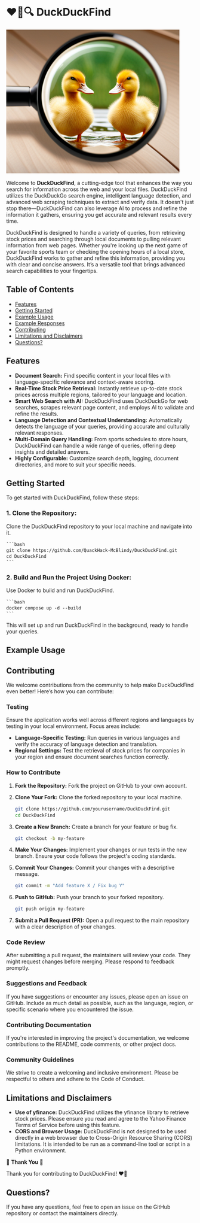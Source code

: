 # ❤️🦆🔍 DuckDuckFind

![DuckDuckFind Logo](https://raw.githubusercontent.com/QuackHack-McBlindy/DuckDuckFind/main/duckduckfind.png)

Welcome to **DuckDuckFind**, a cutting-edge tool that enhances the way you search for information across the web and your local files. DuckDuckFind utilizes the DuckDuckGo search engine, intelligent language detection, and advanced web scraping techniques to extract and verify data. It doesn't just stop there—DuckDuckFind can also leverage AI to process and refine the information it gathers, ensuring you get accurate and relevant results every time.

DuckDuckFind is designed to handle a variety of queries, from retrieving stock prices and searching through local documents to pulling relevant information from web pages. Whether you're looking up the next game of your favorite sports team or checking the opening hours of a local store, DuckDuckFind works to gather and refine this information, providing you with clear and concise answers. It’s a versatile tool that brings advanced search capabilities to your fingertips.

## **Table of Contents**

- [Features](#features)
- [Getting Started](#getting-started)
- [Example Usage](#example-usage)
- [Example Responses](#example-responses)
- [Contributing](#contributing)
- [Limitations and Disclaimers](#limitations-and-disclaimers)
- [Questions?](#questions)

## **Features**

- **Document Search:** Find specific content in your local files with language-specific relevance and context-aware scoring.
- **Real-Time Stock Price Retrieval:** Instantly retrieve up-to-date stock prices across multiple regions, tailored to your language and location.
- **Smart Web Search with AI:** DuckDuckFind uses DuckDuckGo for web searches, scrapes relevant page content, and employs AI to validate and refine the results.
- **Language Detection and Contextual Understanding:** Automatically detects the language of your queries, providing accurate and culturally relevant responses.
- **Multi-Domain Query Handling:** From sports schedules to store hours, DuckDuckFind can handle a wide range of queries, offering deep insights and detailed answers.
- **Highly Configurable:** Customize search depth, logging, document directories, and more to suit your specific needs.

## **Getting Started**

To get started with DuckDuckFind, follow these steps:

### **1. Clone the Repository:**

   Clone the DuckDuckFind repository to your local machine and navigate into it.

    ```bash
    git clone https://github.com/QuackHack-McBlindy/DuckDuckFind.git
    cd DuckDuckFind
    ```

### **2. Build and Run the Project Using Docker:**

   Use Docker to build and run DuckDuckFind.

    ```bash
    docker compose up -d --build
    ```

This will set up and run DuckDuckFind in the background, ready to handle your queries.

## **Example Usage**

## **Contributing**

We welcome contributions from the community to help make DuckDuckFind even better! Here’s how you can contribute:

### **Testing**

Ensure the application works well across different regions and languages by testing in your local environment. Focus areas include:

- **Language-Specific Testing:** Run queries in various languages and verify the accuracy of language detection and translation.
- **Regional Settings:** Test the retrieval of stock prices for companies in your region and ensure document searches function correctly.

### **How to Contribute**

1. **Fork the Repository:** Fork the project on GitHub to your own account.

2. **Clone Your Fork:** Clone the forked repository to your local machine.

    ```bash
    git clone https://github.com/yourusername/DuckDuckFind.git
    cd DuckDuckFind
    ```

3. **Create a New Branch:** Create a branch for your feature or bug fix.

    ```bash
    git checkout -b my-feature
    ```

4. **Make Your Changes:** Implement your changes or run tests in the new branch. Ensure your code follows the project's coding standards.

5. **Commit Your Changes:** Commit your changes with a descriptive message.

    ```bash
    git commit -m "Add feature X / Fix bug Y"
    ```

6. **Push to GitHub:** Push your branch to your forked repository.

    ```bash
    git push origin my-feature
    ```

7. **Submit a Pull Request (PR):** Open a pull request to the main repository with a clear description of your changes.

### **Code Review**

After submitting a pull request, the maintainers will review your code. They might request changes before merging. Please respond to feedback promptly.

### **Suggestions and Feedback**

If you have suggestions or encounter any issues, please open an issue on GitHub. Include as much detail as possible, such as the language, region, or specific scenario where you encountered the issue.

### **Contributing Documentation**

If you're interested in improving the project's documentation, we welcome contributions to the README, code comments, or other project docs.

### **Community Guidelines**

We strive to create a welcoming and inclusive environment. Please be respectful to others and adhere to the Code of Conduct.

## **Limitations and Disclaimers**

- **Use of yfinance:** DuckDuckFind utilizes the yfinance library to retrieve stock prices. Please ensure you read and agree to the Yahoo Finance Terms of Service before using this feature.
- **CORS and Browser Usage:** DuckDuckFind is not designed to be used directly in a web browser due to Cross-Origin Resource Sharing (CORS) limitations. It is intended to be run as a command-line tool or script in a Python environment.

🎈 **Thank You** 🎈

Thank you for contributing to DuckDuckFind! ❤️🦆

## **Questions?**

If you have any questions, feel free to open an issue on the GitHub repository or contact the maintainers directly.

